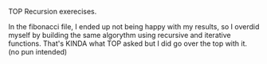 TOP Recursion exerecises.

In the fibonacci file, I ended up not being happy with my results, so I overdid myself by building the same algorythm using recursive and iterative functions. 
That's KINDA what TOP asked but I did go over the top with it. (no pun intended)
